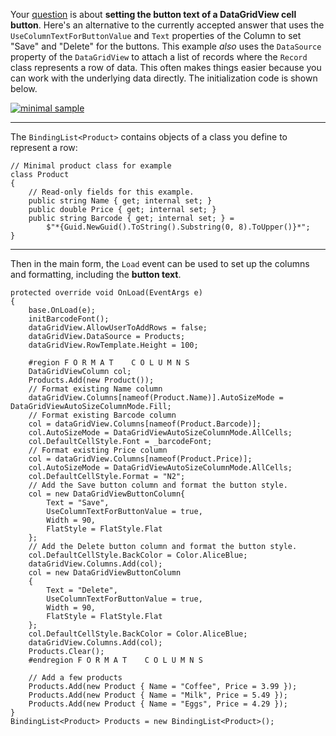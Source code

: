 Your [question](https://stackoverflow.com/q/74962863/5438626) is about **setting the button text of a DataGridView cell button**. Here's an alternative to the currently accepted answer that uses the `UseColumnTextForButtonValue` and `Text` properties of the Column to set "Save" and "Delete" for the buttons. This example _also_ uses the `DataSource` property of the `DataGridView` to attach a list of records where the `Record` class represents a row of data. This often makes things easier because you can work with the underlying data directly. The initialization code is shown below.

[![minimal sample][1]][1]

***
The `BindingList<Product>` contains objects of a class you define to represent a row:

    // Minimal product class for example
    class Product
    {
        // Read-only fields for this example.
        public string Name { get; internal set; }
        public double Price { get; internal set; }
        public string Barcode { get; internal set; } =
            $"*{Guid.NewGuid().ToString().Substring(0, 8).ToUpper()}*";
    }

***
Then in the main form, the `Load` event can be used to set up the columns and formatting, including the **button text**.

    protected override void OnLoad(EventArgs e)
    {
        base.OnLoad(e);
        initBarcodeFont();
        dataGridView.AllowUserToAddRows = false;
        dataGridView.DataSource = Products;
        dataGridView.RowTemplate.Height = 100;

        #region F O R M A T    C O L U M N S
        DataGridViewColumn col;
        Products.Add(new Product());
        // Format existing Name column
        dataGridView.Columns[nameof(Product.Name)].AutoSizeMode = DataGridViewAutoSizeColumnMode.Fill;
        // Format existing Barcode column
        col = dataGridView.Columns[nameof(Product.Barcode)];
        col.AutoSizeMode = DataGridViewAutoSizeColumnMode.AllCells;
        col.DefaultCellStyle.Font = _barcodeFont;
        // Format existing Price column
        col = dataGridView.Columns[nameof(Product.Price)];
        col.AutoSizeMode = DataGridViewAutoSizeColumnMode.AllCells;
        col.DefaultCellStyle.Format = "N2";
        // Add the Save button column and format the button style.
        col = new DataGridViewButtonColumn{
            Text = "Save",
            UseColumnTextForButtonValue = true,
            Width = 90,
            FlatStyle = FlatStyle.Flat
        };
        // Add the Delete button column and format the button style.
        col.DefaultCellStyle.BackColor = Color.AliceBlue;
        dataGridView.Columns.Add(col);
        col = new DataGridViewButtonColumn
        {
            Text = "Delete",
            UseColumnTextForButtonValue = true,
            Width = 90,
            FlatStyle = FlatStyle.Flat
        };
        col.DefaultCellStyle.BackColor = Color.AliceBlue;
        dataGridView.Columns.Add(col);
        Products.Clear();
        #endregion F O R M A T    C O L U M N S

        // Add a few products
        Products.Add(new Product { Name = "Coffee", Price = 3.99 });
        Products.Add(new Product { Name = "Milk", Price = 5.49 });
        Products.Add(new Product { Name = "Eggs", Price = 4.29 });
    }
    BindingList<Product> Products = new BindingList<Product>();
 


  [1]: https://i.stack.imgur.com/rjKtK.png